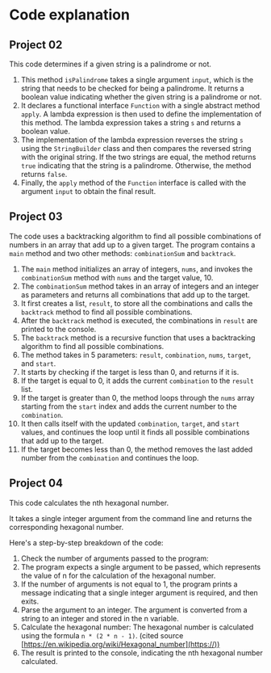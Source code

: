 # Code explanation

## Project 02

This code determines if a given string is a palindrome or not.

1. This method `isPalindrome` takes a single argument `input`, which is the string that needs to be checked for being a palindrome. It returns a boolean value indicating whether the given string is a palindrome or not.
2. It declares a functional interface `Function` with a single abstract method `apply`. A lambda expression is then used to define the implementation of this method. The lambda expression takes a string `s` and returns a boolean value.
3. The implementation of the lambda expression reverses the string `s` using the `StringBuilder` class and then compares the reversed string with the original string. If the two strings are equal, the method returns `true` indicating that the string is a palindrome. Otherwise, the method returns `false`.
4. Finally, the `apply` method of the `Function` interface is called with the argument `input` to obtain the final result.

## Project 03

The code uses a backtracking algorithm to find all possible combinations of numbers in an array that add up to a given target. The program contains a `main` method and two other methods: `combinationSum` and `backtrack`.

1. The `main` method initializes an array of integers, `nums`, and invokes the `combinationSum` method with `nums` and the target value, 10.
2. The `combinationSum` method takes in an array of integers and an integer as parameters and returns all combinations that add up to the target.
3. It first creates a list, `result`, to store all the combinations and calls the `backtrack` method to find all possible combinations.
4. After the `backtrack` method is executed, the combinations in `result` are printed to the console.
5. The `backtrack` method is a recursive function that uses a backtracking algorithm to find all possible combinations.
6. The method takes in 5 parameters: `result`, `combination`, `nums`, `target`, and `start`.
7. It starts by checking if the target is less than 0, and returns if it is.
8. If the target is equal to 0, it adds the current `combination` to the `result` list.
9. If the target is greater than 0, the method loops through the `nums` array starting from the `start` index and adds the current number to the `combination`.
10. It then calls itself with the updated `combination`, `target`, and `start` values, and continues the loop until it finds all possible combinations that add up to the target.
11. If the target becomes less than 0, the method removes the last added number from the `combination` and continues the loop.

## Project 04

This code calculates the nth hexagonal number.

It takes a single integer argument from the command line and returns the corresponding hexagonal number.

Here's a step-by-step breakdown of the code:

1. Check the number of arguments passed to the program:
2. The program expects a single argument to be passed, which represents the value of n for the calculation of the hexagonal number.
3. If the number of arguments is not equal to 1, the program prints a message indicating that a single integer argument is required, and then exits.
4. Parse the argument to an integer. The argument is converted from a string to an integer and stored in the n variable.
5. Calculate the hexagonal number: The hexagonal number is calculated using the formula `n * (2 * n - 1)`. (cited source [https://en.wikipedia.org/wiki/Hexagonal_number](https://))
6. The result is printed to the console, indicating the nth hexagonal number calculated.
